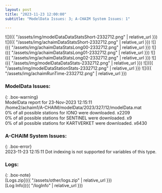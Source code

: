 ```yaml
---
layout: post
title: "2023-11-23 12:00:00"
subtitle: "ModelData Issues: 3; A-CHAIM System Issues: 1"

---
```


![]({{ "/assets/img/modelDataDataStatsShort-2332712.png" | relative_url }})
![]({{ "/assets/img/achaimDataStatsShort-2332712.png" | relative_url }})
![]({{ "/assets/img/achaimDataStatsLong00-2332712.png" | relative_url }})
![]({{ "/assets/img/achaimDataStatsLong01-2332712.png" | relative_url }})
![]({{ "/assets/img/achaimDataStatsLong02-2332712.png" | relative_url }})
![]({{ "/assets/img/modelDataDataStats-2332712.png" | relative_url }})
![]({{ "/assets/img/modelDataStationStats-2332712.png" | relative_url }})
![]({{ "/assets/img/achaimRunTime-2332712.png" | relative_url }})


### ModelData Issues:  
  
{: .box-warning}  
 ModelData report for 23-Nov-2023 12:15:11   
 /home2/achaim1/A-CHAIM/modelData/2023/327/12/modelData.mat   
 0% of all possible stations for IONO were downloaded. x2209   
 0% of all possible stations for SENTINEL were downloaded. x9   
 0% of all possible stations for KARTVERKET were downloaded. x6430   
  
### A-CHAIM System Issues:  
  
{: .box-error}  
2023-11-23 12:15:11 Dot indexing is not supported for variables of this type.  

### Logs:  
  
{: .box-note}  
[Logs.zip]({{ "/assets/other/logs.zip" | relative_url }})  
[Log Info]({{ "/logInfo" | relative_url }})  

